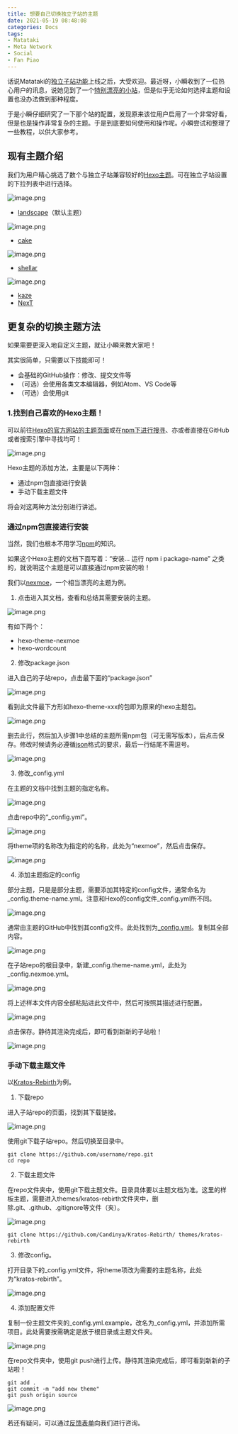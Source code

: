 ```yaml
---
title: 想要自己切换独立子站的主题
date: 2021-05-19 08:48:08
categories: Docs
tags:
- Matataki
- Meta Network
- Social
- Fan Piao
---
```




话说Matataki的[独立子站功能](https://test.matataki.io/p/102648)上线之后，大受欢迎。最近呀，小瞬收到了一位热心用户的讯息，说她见到了一个[特别漂亮的小站]()，但是似乎无论如何选择主题和设置也没办法做到那种程度。

于是小瞬仔细研究了一下那个站的配置，发现原来该位用户启用了一个非常好看，但是也是操作非常复杂的主题。于是到底要如何使用和操作呢。小瞬尝试和整理了一些教程，以供大家参考。

## 现有主题介绍

我们为用户精心挑选了数个与独立子站兼容较好的[Hexo主题](https://hexo.io/themes/)。可在独立子站设置的下拉列表中进行选择。

![image.png](https://ssimg.frontenduse.top/article/2021/05/19/c54d1954b1b9a458f3553df2d0de5c19.png)

- [landscape](https://github.com/hexojs/hexo-theme-landscape)（默认主题）

![image.png](https://ssimg.frontenduse.top/article/2021/05/18/15ef86f015f9a92e14377e1021fbb44a.png)

- [cake](https://github.com/JiangTJ/hexo-theme-cake)

![image.png](https://ssimg.frontenduse.top/article/2021/05/18/5b7cee286ab5ea6291e422723db0ad5e.png)

- [shellar](https://github.com/xaoxuu/hexo-theme-stellar)

![image.png](https://ssimg.frontenduse.top/article/2021/05/18/a292e2c41d206e7b604cf0dc78c50db9.png)

- [kaze](https://github.com/theme-kaze/hexo-theme-Kaze)
- [NexT](https://github.com/next-theme/hexo-theme-next)

## 更复杂的切换主题方法

如果需要更深入地自定义主题，就让小瞬来教大家吧！

其实很简单，只需要以下技能即可！

- 会基础的GitHub操作：修改、提交文件等
- （可选）会使用各类文本编辑器，例如Atom、VS Code等
- （可选）会使用git

### 1.找到自己喜欢的Hexo主题！

可以前往[Hexo的官方网站的主题页面](https://hexo.io/themes/)或在[npm下进行搜寻](https://www.npmjs.com/package/hexo-theme)、亦或者直接在GitHub或者搜索引擎中寻找均可！

![image.png](https://ssimg.frontenduse.top/article/2021/05/19/28d88672b3c5a743b7baec8bf3826cad.png)

Hexo主题的添加方法，主要是以下两种：

- 通过npm包直接进行安装
- 手动下载主题文件

将会对这两种方法分别进行讲述。

### 通过npm包直接进行安装

当然，我们也根本不用学习[npm](https://www.npmjs.com/)的知识。

如果这个Hexo主题的文档下面写着：“安装... 运行 npm i package-name” 之类的，就说明这个主题是可以直接通过npm安装的啦！

我们以[nexmoe](https://docs.nexmoe.com/hexo-nexmoe/start)，一个相当漂亮的主题为例。

1. 点击进入其文档，查看和总结其需要安装的主题。

![image.png](https://ssimg.frontenduse.top/article/2021/05/18/0c79dd4dc3c22f64dcdb72094b3adeb1.png)

有如下两个：

- hexo-theme-nexmoe
- hexo-wordcount

2. 修改package.json

进入自己的子站repo，点击最下面的“package.json”

![image.png](https://ssimg.frontenduse.top/article/2021/05/18/ffe8dd2f6a139717881818cc74f33998.png)

看到此文件最下方形如hexo-theme-xxx的包即为原来的hexo主题包。

![image.png](https://ssimg.frontenduse.top/article/2021/05/18/a49520e2e05bf2ffe39bc89b1365067e.png)

删去此行，然后加入步骤1中总结的主题所需npm包（可无需写版本），后点击保存。修改时候请务必遵循[json](https://www.json.org/)格式的要求，最后一行结尾不需逗号。

![image.png](https://ssimg.frontenduse.top/article/2021/05/18/ce8343af640fb6d0df587c0ef5f9d09e.png)

3. 修改_config.yml

在主题的文档中找到主题的指定名称。

![image.png](https://ssimg.frontenduse.top/article/2021/05/18/a8e8bc85effeeda1597daf1c221cb315.png)

点击repo中的“_config.yml”。

![image.png](https://ssimg.frontenduse.top/article/2021/05/18/f42a37b03edcffc08263b5f6ae8658b3.png)

将theme项的名称改为指定的的名称，此处为“nexmoe”，然后点击保存。

![image.png](https://ssimg.frontenduse.top/article/2021/05/18/774f1e5d0b86d9e95597be2f573997fe.png)

4. 添加主题指定的config

部分主题，只是是部分主题，需要添加其特定的config文件，通常命名为_config.theme-name.yml。注意和Hexo的config文件_config.yml所不同。

![image.png](https://ssimg.frontenduse.top/article/2021/05/18/d3fd2e14085f6e98df0c63e791c77653.png)

通常由主题的GitHub中找到其config文件。此处找到为[_config.yml](https://github.com/theme-nexmoe/hexo-theme-nexmoe/blob/master/_config.yml)。复制其全部内容。

![image.png](https://ssimg.frontenduse.top/article/2021/05/18/62331c845ca23d4797b5658f74a2b726.png)

在子站repo的根目录中，新建_config.theme-name.yml，此处为_config.nexmoe.yml。

![image.png](https://ssimg.frontenduse.top/article/2021/05/18/55334bea1978492f1df1044c37e9ee7e.png)

将上述样本文件内容全部粘贴进此文件中，然后可按照其描述进行配置。

![image.png](https://ssimg.frontenduse.top/article/2021/05/18/295c87c52c44a6af6545c4aa7f10eff1.png)

点击保存。静待其渲染完成后，即可看到新新的子站啦！

![image.png](https://ssimg.frontenduse.top/article/2021/05/18/85c680ffea15d5cec2e04db9bc2d4cee.png)

### 手动下载主题文件

以[Kratos-Rebirth](https://github.com/Candinya/Kratos-Rebirth)为例。

1. 下载repo

进入子站repo的页面，找到其下载链接。

![image.png](https://ssimg.frontenduse.top/article/2021/05/18/7749995dd5acf4a0d8af3f98b72157ec.png)

使用git下载子站repo。然后切换至目录中。

```shell
git clone https://github.com/username/repo.git
cd repo
```

2. 下载主题文件

在repo文件夹中，使用git下载主题文件。目录具体要以主题文档为准。这里的样板主题，需要进入themes/kratos-rebirth文件夹中，删除.git、.github、.gitignore等文件（夹）。

![image.png](https://ssimg.frontenduse.top/article/2021/05/18/264fcaace16922ae590c76aa6ea4cfe0.png)

```shell
git clone https://github.com/Candinya/Kratos-Rebirth/ themes/kratos-rebirth
```

3. 修改config。

打开目录下的_config.yml文件，将theme项改为需要的主题名称，此处为“kratos-rebirth”。

![image.png](https://ssimg.frontenduse.top/article/2021/05/19/7c37bc5f02af914db6611516b21ddf35.png)

4. 添加配置文件

复制一份主题文件夹的_config.yml.example，改名为_config.yml，并添加所需项目。此处需要按需确定是放于根目录或主题文件夹。

![image.png](https://ssimg.frontenduse.top/article/2021/05/19/acd8298499ed9bebbda4ed4a3252024a.png)

在repo文件夹中，使用git push进行上传。静待其渲染完成后，即可看到新新的子站啦！

```shell
git add .
git commit -m "add new theme"
git push origin source
```

![image.png](https://ssimg.frontenduse.top/article/2021/05/19/1819d7b73cef4c7c064c995384eea29a.png)

若还有疑问，可以通过[反馈表单](http://andoromeda.mikecrm.com/a93Le8z)向我们进行咨询。



